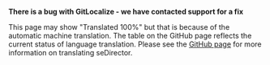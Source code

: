 **There is a bug with GitLocalize - we have contacted support for a fix**

This page may show "Translated 100%" but that is because of the automatic machine translation. The table on the GitHub page reflects the current status of language translation. Please see the [GitHub page](https://github.com/seDirector/Translations) for more information on translating seDirector.